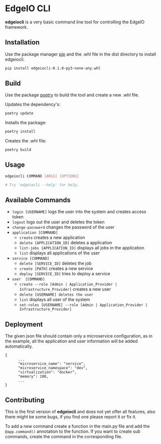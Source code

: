 # EdgeIO CLI

**edgeiocli** is a very basic command line tool for controlling the EdgeIO framework.

## Installation

Use the package manager [pip](https://pip.pypa.io/en/stable/) and the .whl file in the dist directory to install
edgeiocli.

```bash
pip install edgeiocli-0.1.0-py3-none-any.whl
```

## Build

Use the package [poetry](https://python-poetry.org/) to build the tool and create a new .whl file.

Updates the dependency's: 
```bash
poetry update
```

Installs the package:
```bash
poetry install
```

Creates the .whl file:
```bash
poetry build
```

## Usage

```bash
edgeiocli COMMAND [ARGS] [OPTIONS] 

# Try 'edgeiocli --help' for help.
```

## Available Commands

- `login [USERNAME]` logs the user into the system and creates access token
- `logout` logs out the user and deletes the token
- `change-password` changes the password of the user
- `application [COMMAND]`
    - `create` creates a new application
    - `delete [APPLICATION_ID]` deletes a application
    - `list-jobs [APPLICATION_ID]` displays all jobs in the application
    - `list` displays all applications of the user
- `service [COMMAND]`
    - `delete [SERVICE_ID]` deletes the job
    - `create [PATH]` creates a new service
    - `deploy [SERVICE_ID]` tries to deploy a service
- `user  [COMMAND]`
    - `create --role [Admin | Application_Provider | Infrastructure_Provider]` creates a new user
    - `delete [USERNAME] deletes the user`
    - `list` displays all user of the system
    - `set-roles [USERNAME] --role [Admin | Application_Provider | Infrastructure_Provider]`

## Deployment
The given json file should contain only a microservice configuration, as in the example, all the application and user information will be added automatically.  

```
{
      ...
      "microservice_name": "service",
      "microservice_namespace": "dev",
      "virtualization": "docker",
      "memory": 100,
      ...
}

```

## Contributing

This is the first version of **edgeiocli** and does not yet offer all features, also there
might be some bugs, if you find one please report it or fix it. 

To add a new command create a function in the main.py file and add the `@app.command()` annotation to the function. If you want to create sub commands, create the command in the corresponding file. 